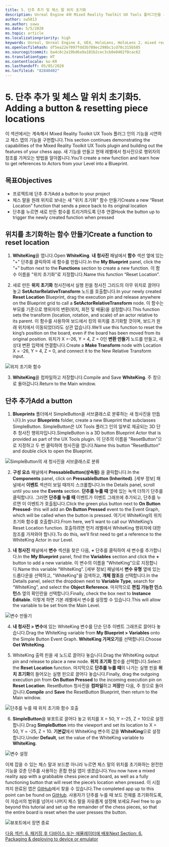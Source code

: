 ```yaml
---
title: 5. 단추 추가 및 체스 말 위치 초기화
description: Unreal Engine 4와 Mixed Reality Toolkit UX Tools 플러그인을 사용하여 간단한 체스 앱을 만드는 자습서의 5부
author: sw5813
ms.author: suwu
ms.date: 5/5/2020
ms.topic: article
ms.localizationpriority: high
keywords: Unreal, Unreal Engine 4, UE4, HoloLens, HoloLens 2, mixed reality, 자습서, 시작, mrtk, uxt, UX Tools, 설명서
ms.openlocfilehash: df5ea22e7097fdd3b788ec298bc1cd78c315b585
ms.sourcegitcommit: ba4c8c2a19bd6a9a181b2cec3cb8e0402f8cac62
ms.translationtype: HT
ms.contentlocale: ko-KR
ms.lasthandoff: 05/05/2020
ms.locfileid: "82840402"
---
```

# <a name="5-adding-a-button--resetting-piece-locations"></a><span data-ttu-id="6af4d-104">5. 단추 추가 및 체스 말 위치 초기화</span><span class="sxs-lookup"><span data-stu-id="6af4d-104">5. Adding a button & resetting piece locations</span></span>

<span data-ttu-id="6af4d-105">이 섹션에서는 계속해서 Mixed Reality Toolkit UX Tools 플러그 인의 기능을 시연하고 체스 앱의 기능을 구현합니다.</span><span class="sxs-lookup"><span data-stu-id="6af4d-105">This section continues demonstrating the capabilities of the Mixed Reality Toolkit UX Tools plugin and building out the features of your chess app.</span></span> <span data-ttu-id="6af4d-106">새 기능을 만들고 현재 레벨에서 청사진으로 행위자의 참조를 가져오는 방법을 알아봅니다.</span><span class="sxs-lookup"><span data-stu-id="6af4d-106">You’ll create a new function and learn how to get references to Actors from your Level into a Blueprint.</span></span>

## <a name="objectives"></a><span data-ttu-id="6af4d-107">목표</span><span class="sxs-lookup"><span data-stu-id="6af4d-107">Objectives</span></span>

* <span data-ttu-id="6af4d-108">프로젝트에 단추 추가</span><span class="sxs-lookup"><span data-stu-id="6af4d-108">Add a button to your project</span></span>
* <span data-ttu-id="6af4d-109">체스 말을 원래 위치로 보내는 새 "위치 초기화" 함수 만들기</span><span class="sxs-lookup"><span data-stu-id="6af4d-109">Create a new “Reset Location” function that sends a piece back to its original location</span></span>
* <span data-ttu-id="6af4d-110">단추를 누르면 새로 만든 함수를 트리거하도록 단추 연결</span><span class="sxs-lookup"><span data-stu-id="6af4d-110">Hook the button up to trigger the newly created function when pressed</span></span>

## <a name="create-a-function-to-reset-location"></a><span data-ttu-id="6af4d-111">위치를 초기화하는 함수 만들기</span><span class="sxs-lookup"><span data-stu-id="6af4d-111">Create a function to reset location</span></span>

1.  <span data-ttu-id="6af4d-112">**WhiteKing**을 엽니다.</span><span class="sxs-lookup"><span data-stu-id="6af4d-112">Open **WhiteKing**.</span></span> <span data-ttu-id="6af4d-113">**내 청사진** 패널에서 **함수** 섹션 옆에 있는 "+" 단추를 클릭하여 새 함수를 만듭니다.</span><span class="sxs-lookup"><span data-stu-id="6af4d-113">In the **My Blueprint** panel, click the “+” button next to the **Functions** section to create a new function.</span></span> <span data-ttu-id="6af4d-114">이 함수 이름을 "위치 초기화"로 지정합니다.</span><span class="sxs-lookup"><span data-stu-id="6af4d-114">Name this function “Reset Location”.</span></span> 

2.  <span data-ttu-id="6af4d-115">새로 만든 **위치 초기화** 청사진에서 실행 핀을 청사진 그리드의 아무 위치로 끌어다 놓고 **SetActorRelativeTransform** 노드를 호출합니다.</span><span class="sxs-lookup"><span data-stu-id="6af4d-115">In your newly created **Reset Location** Blueprint, drag the execution pin and release anywhere on the Blueprint grid to call a **SetActorRelativeTransform** node.</span></span> <span data-ttu-id="6af4d-116">이 함수는 부모를 기준으로 행위자의 변환(위치, 회전 및 배율)을 설정합니다.</span><span class="sxs-lookup"><span data-stu-id="6af4d-116">This function sets the transform (location, rotation, and scale) of an actor relative to its parent.</span></span> <span data-ttu-id="6af4d-117">이 함수를 사용하여 보드에서 킹의 위치를 초기화할 것이며, 보드가 원래 위치에서 이동되었더라도 상관 없습니다.</span><span class="sxs-lookup"><span data-stu-id="6af4d-117">We’ll use this function to reset the king’s position on the board, even if the board has been moved from its original position.</span></span> <span data-ttu-id="6af4d-118">위치가 X =-26, Y = 4, Z = 0인 **변환 만들기** 노드를 만들고, 새 상대 변환 입력에 연결합니다.</span><span class="sxs-lookup"><span data-stu-id="6af4d-118">Create a **Make Transform** node with Location X = -26, Y = 4, Z = 0, and connect it to the New Relative Transform input.</span></span> 

![위치 초기화 함수](images/unreal-uxt/5-function.PNG)

3.  <span data-ttu-id="6af4d-120">**WhiteKing**을 컴파일하고 저장합니다.</span><span class="sxs-lookup"><span data-stu-id="6af4d-120">Compile and Save **WhiteKing**.</span></span> <span data-ttu-id="6af4d-121">주 창으로 돌아갑니다.</span><span class="sxs-lookup"><span data-stu-id="6af4d-121">Return to the Main window.</span></span> 

## <a name="add-a-button"></a><span data-ttu-id="6af4d-122">단추 추가</span><span class="sxs-lookup"><span data-stu-id="6af4d-122">Add a button</span></span>

1.  <span data-ttu-id="6af4d-123">**Blueprints** 폴더에서 SimpleButton을 서브클래스로 분류하는 새 청사진을 만듭니다.</span><span class="sxs-lookup"><span data-stu-id="6af4d-123">In your **Blueprints** folder, create a new Blueprint that subclasses SimpleButton.</span></span> <span data-ttu-id="6af4d-124">SimpleButton은 UX Tools 플러그 인의 일부로 제공되는 3D 단추 청사진 행위자입니다.</span><span class="sxs-lookup"><span data-stu-id="6af4d-124">SimpleButton is a 3D button Blueprint Actor that is provided as part of the UX Tools plugin.</span></span> <span data-ttu-id="6af4d-125">이 단추의 이름을 "ResetButton"으로 지정하고 두 번 클릭하여 청사진을 엽니다.</span><span class="sxs-lookup"><span data-stu-id="6af4d-125">Name this button “ResetButton” and double click to open the Blueprint.</span></span> 

![SimpleButton의 새 청사진을 서브클래스로 분류](images/unreal-uxt/5-subclass.PNG)

2.  <span data-ttu-id="6af4d-127">**구성 요소** 패널에서 **PressableButton(상속됨)** 을 클릭합니다.</span><span class="sxs-lookup"><span data-stu-id="6af4d-127">In the **Components** panel, click on **PressableButton (Inherited)**.</span></span> <span data-ttu-id="6af4d-128">[세부 정보] 패널에서 **이벤트** 섹션이 보일 때까지 스크롤합니다.</span><span class="sxs-lookup"><span data-stu-id="6af4d-128">In the Details panel, scroll until you see the **Events** section.</span></span> <span data-ttu-id="6af4d-129">**단추를 누를 때** 옆에 있는 녹색 더하기 단추를 클릭합니다. 그러면 **단추를 누를 때** 이벤트가 이벤트 그래프에 추가되고, 단추를 누르면 이 이벤트가 호출됩니다.</span><span class="sxs-lookup"><span data-stu-id="6af4d-129">Click the green plus button next to **On Button Pressed**- this will add an **On Button Pressed** event to the Event Graph, which will be called when the button is pressed.</span></span> <span data-ttu-id="6af4d-130">여기서 WhiteKing의 위치 초기화 함수를 호출합니다.</span><span class="sxs-lookup"><span data-stu-id="6af4d-130">From here, we’ll want to call our WhiteKing’s Reset Location function.</span></span> <span data-ttu-id="6af4d-131">호출하려면 먼저 레벨에서 WhiteKing 행위자에 대한 참조를 가져와야 합니다.</span><span class="sxs-lookup"><span data-stu-id="6af4d-131">To do this, we’ll first need to get a reference to the WhiteKing Actor in our Level.</span></span> 

3.  <span data-ttu-id="6af4d-132">**내 청사진** 패널에서 **변수** 섹션을 찾은 다음, **+** 단추를 클릭하여 새 변수를 추가합니다.</span><span class="sxs-lookup"><span data-stu-id="6af4d-132">In the **My Blueprint** panel, find the **Variables** section and click the **+** button to add a new variable.</span></span> <span data-ttu-id="6af4d-133">이 변수의 이름을 "WhiteKing"으로 지정합니다.</span><span class="sxs-lookup"><span data-stu-id="6af4d-133">Name this variable “WhiteKing”.</span></span> <span data-ttu-id="6af4d-134">[세부 정보] 패널에서 **변수 유형** 옆에 있는 드롭다운을 선택하고, "WhiteKing"을 검색하고, **개체 참조**를 선택합니다.</span><span class="sxs-lookup"><span data-stu-id="6af4d-134">In the Details panel, select the dropdown next to **Variable Type**, search for “WhiteKing”, and select the **Object Reference**.</span></span> <span data-ttu-id="6af4d-135">마지막으로 **편집 가능한 인스턴스** 옆의 확인란을 선택합니다.</span><span class="sxs-lookup"><span data-stu-id="6af4d-135">Finally, check the box next to **Instance Editable**.</span></span> <span data-ttu-id="6af4d-136">이렇게 하면 기본 레벨에서 변수를 설정할 수 있습니다.</span><span class="sxs-lookup"><span data-stu-id="6af4d-136">This will allow the variable to be set from the Main Level.</span></span> 

![변수 만들기](images/unreal-uxt/5-var.PNG)

4.  <span data-ttu-id="6af4d-138">**내 청사진 > 변수**에 있는 WhiteKing 변수를 단순 단추 이벤트 그래프로 끌어다 놓습니다.</span><span class="sxs-lookup"><span data-stu-id="6af4d-138">Drag the WhiteKing variable from **My Blueprint > Variables** onto the Simple Button Event Graph.</span></span> <span data-ttu-id="6af4d-139">**WhiteKing 가져오기**를 선택합니다.</span><span class="sxs-lookup"><span data-stu-id="6af4d-139">Choose **Get WhiteKing**.</span></span> 

5.  <span data-ttu-id="6af4d-140">WhiteKing 출력 핀을 새 노드로 끌어다 놓습니다.</span><span class="sxs-lookup"><span data-stu-id="6af4d-140">Drag the WhiteKing output pin and release to place a new node.</span></span> <span data-ttu-id="6af4d-141">**위치 초기화** 함수를 선택합니다.</span><span class="sxs-lookup"><span data-stu-id="6af4d-141">Select the **Reset Location** function.</span></span> <span data-ttu-id="6af4d-142">마지막으로 **단추를 누를 때**의 나가는 실행 핀을 **위치 초기화**의 들어오는 실행 핀으로 끌어다 놓습니다.</span><span class="sxs-lookup"><span data-stu-id="6af4d-142">Finally, drag the outgoing execution pin from **On Button Pressed** to the incoming execution pin on **Reset Location**.</span></span> <span data-ttu-id="6af4d-143">ResetButton 청사진을 **컴파일**하고 **저장**한 다음, 주 창으로 돌아갑니다.</span><span class="sxs-lookup"><span data-stu-id="6af4d-143">**Compile** and **Save** the ResetButton Blueprint, then return to the Main window.</span></span> 

![단추를 누를 때 위치 초기화 함수 호출](images/unreal-uxt/5-callresetloc.PNG)

6.  <span data-ttu-id="6af4d-145">**SimpleButton**을 뷰포트로 끌어다 놓고 위치를 X = 50, Y =-25, Z = 10으로 설정합니다.</span><span class="sxs-lookup"><span data-stu-id="6af4d-145">Drag **SimpleButton** into the viewport and set its location to X = 50, Y = -25, Z = 10.</span></span> <span data-ttu-id="6af4d-146">**기본값**에서 WhiteKing 변수의 값을 **WhiteKing**으로 설정합니다.</span><span class="sxs-lookup"><span data-stu-id="6af4d-146">Under **Default**, set the value of the WhiteKing variable to **WhiteKing**.</span></span>

![변수 설정](images/unreal-uxt/5-buttonlevel.PNG)

<span data-ttu-id="6af4d-148">이제 잡을 수 있는 체스 말과 보드뿐 아니라 누르면 체스 말의 위치를 초기화하는 완전한 기능을 갖춘 단추를 사용하는 혼합 현실 앱이 생겼습니다.</span><span class="sxs-lookup"><span data-stu-id="6af4d-148">You now have a mixed reality app with a grabbable chess piece and board, as well as a fully functioning button that will reset the piece’s location when pressed.</span></span> <span data-ttu-id="6af4d-149">이 시점까지 완료된 앱은 [GitHub](https://github.com/microsoft/MixedReality-Unreal-Samples/tree/master/ChessApp)에서 찾을 수 있습니다.</span><span class="sxs-lookup"><span data-stu-id="6af4d-149">The completed app up to this point can be found on [GitHub](https://github.com/microsoft/MixedReality-Unreal-Samples/tree/master/ChessApp).</span></span> <span data-ttu-id="6af4d-150">사용자가 단추를 누를 때 보드 전체를 초기화하도록, 이 자습서의 범위를 넘어서 나머지 체스 말을 자유롭게 설정해 보세요.</span><span class="sxs-lookup"><span data-stu-id="6af4d-150">Feel free to go beyond this tutorial and set up the remainder of the chess pieces, so that the entire board is reset when the user presses the button.</span></span>

![뷰포트에서 장면 종료](images/unreal-uxt/5-endscene.PNG)

[<span data-ttu-id="6af4d-152">다음 섹션: 6. 패키징 후 디바이스 또는 에뮬레이터에 배포</span><span class="sxs-lookup"><span data-stu-id="6af4d-152">Next Section: 6. Packaging & deploying to device or emulator</span></span>](unreal-uxt-ch6.md)